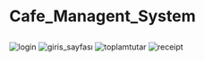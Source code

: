 #   Cafe_Managent_System
## 

![login](https://user-images.githubusercontent.com/83315932/220312737-a8ef39ef-b71a-41f9-814d-dfd4375aac11.png)
![giris_sayfası](https://user-images.githubusercontent.com/83315932/220312721-bc4d121c-a5c1-4247-b4e5-779a15128595.png)
![toplamtutar](https://user-images.githubusercontent.com/83315932/220312744-a82250c3-0474-4a7a-82eb-dddd7f4893f7.png)
![receipt](https://user-images.githubusercontent.com/83315932/220312741-93e363fa-62cb-44bc-bbcb-ce5beab41c93.png)

